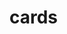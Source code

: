 <!-- generated by markdown-notes-tree -->

# cards

<!-- optional markdown-notes-tree directory description starts here -->

<!-- optional markdown-notes-tree directory description ends here -->


